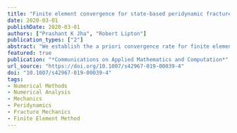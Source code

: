 ```yaml
---
title: "Finite element convergence for state-based peridynamic fracture models"
date: 2020-03-01
publishDate: 2020-03-01
authors: ["Prashant K Jha", "Robert Lipton"]
publication_types: ["2"]
abstract: "We establish the a priori convergence rate for finite element approximations of a class of nonlocal nonlinear fracture models. We consider state-based peridynamic models where the force at a material point is due to both the strain between two points and the change in volume inside the domain of the nonlocal interaction. The pairwise interactions between points are mediated by a bond potential of multi-well type while multi-point interactions are associated with the volume change mediated by a hydrostatic strain potential. The hydrostatic potential can either be a quadratic function, delivering a linear force–strain relation, or a multi-well type that can be associated with the material degradation and cavitation. We first show the well-posedness of the peridynamic formulation and that peridynamic evolutions exist in the Sobolev space $H^2$. We show that the finite element approximations converge to the $H^2$ solutions uniformly as measured in the mean square norm. For linear continuous finite elements, the convergence rate is shown to be $C_t \\Delta t + C_s h^2∕\\epsilon^2$, where $\\epsilon$ is the size of the horizon, $h$ is the mesh size, and $\\Delta t$ is the size of the time step. The constants $C_t$ and $C_s$ are independent of $\\Delta t$ and $h$ and may depend on $\\epsilon$ through the norm of the exact solution. We demonstrate the stability of the semi-discrete approximation. The stability of the fully discrete approximation is shown for the linearized peridynamic force. We present numerical simulations with the dynamic crack propagation that support the the- oretical convergence rate."
featured: true
publication: "*Communications on Applied Mathematics and Computation*"
url_source: "https://doi.org/10.1007/s42967-019-00039-4"
doi: "10.1007/s42967-019-00039-4"
tags:
- Numerical Methods
- Numerical Analysis
- Mechanics
- Peridynamics
- Fracture Mechanics
- Finite Element Method
---
```


